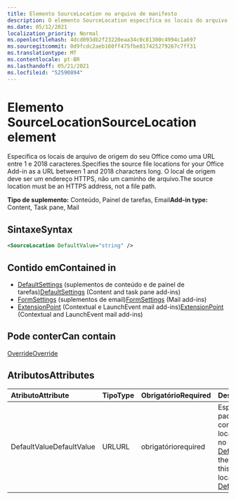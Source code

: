 ```yaml
---
title: Elemento SourceLocation no arquivo de manifesto
description: O elemento SourceLocation especifica os locais do arquivo de origem para o Office Do-in.
ms.date: 05/12/2021
localization_priority: Normal
ms.openlocfilehash: 4dcd093db2f23220eaa34c0c81300c4994c1a697
ms.sourcegitcommit: 0d9fcdc2aeb160ff475fbe817425279267c7ff31
ms.translationtype: MT
ms.contentlocale: pt-BR
ms.lasthandoff: 05/21/2021
ms.locfileid: "52590894"
---
```

# <a name="sourcelocation-element"></a><span data-ttu-id="78b66-103">Elemento SourceLocation</span><span class="sxs-lookup"><span data-stu-id="78b66-103">SourceLocation element</span></span>

<span data-ttu-id="78b66-104">Especifica os locais de arquivo de origem do seu Office como uma URL entre 1 e 2018 caracteres.</span><span class="sxs-lookup"><span data-stu-id="78b66-104">Specifies the source file locations for your Office Add-in as a URL between 1 and 2018 characters long.</span></span> <span data-ttu-id="78b66-105">O local de origem deve ser um endereço HTTPS, não um caminho de arquivo.</span><span class="sxs-lookup"><span data-stu-id="78b66-105">The source location must be an HTTPS address, not a file path.</span></span>

<span data-ttu-id="78b66-106">**Tipo de suplemento:** Conteúdo, Painel de tarefas, Email</span><span class="sxs-lookup"><span data-stu-id="78b66-106">**Add-in type:** Content, Task pane, Mail</span></span>

## <a name="syntax"></a><span data-ttu-id="78b66-107">Sintaxe</span><span class="sxs-lookup"><span data-stu-id="78b66-107">Syntax</span></span>

```XML
<SourceLocation DefaultValue="string" />
```

## <a name="contained-in"></a><span data-ttu-id="78b66-108">Contido em</span><span class="sxs-lookup"><span data-stu-id="78b66-108">Contained in</span></span>

- <span data-ttu-id="78b66-109">[DefaultSettings](defaultsettings.md) (suplementos de conteúdo e de painel de tarefas)</span><span class="sxs-lookup"><span data-stu-id="78b66-109">[DefaultSettings](defaultsettings.md) (Content and task pane add-ins)</span></span>
- <span data-ttu-id="78b66-110">[FormSettings](formsettings.md) (suplementos de email)</span><span class="sxs-lookup"><span data-stu-id="78b66-110">[FormSettings](formsettings.md) (Mail add-ins)</span></span>
- <span data-ttu-id="78b66-111">[ExtensionPoint](extensionpoint.md) (Contextual e LaunchEvent mail add-ins)</span><span class="sxs-lookup"><span data-stu-id="78b66-111">[ExtensionPoint](extensionpoint.md) (Contextual and LaunchEvent mail add-ins)</span></span>

## <a name="can-contain"></a><span data-ttu-id="78b66-112">Pode conter</span><span class="sxs-lookup"><span data-stu-id="78b66-112">Can contain</span></span>

[<span data-ttu-id="78b66-113">Override</span><span class="sxs-lookup"><span data-stu-id="78b66-113">Override</span></span>](override.md)

## <a name="attributes"></a><span data-ttu-id="78b66-114">Atributos</span><span class="sxs-lookup"><span data-stu-id="78b66-114">Attributes</span></span>

|<span data-ttu-id="78b66-115">Atributo</span><span class="sxs-lookup"><span data-stu-id="78b66-115">Attribute</span></span>|<span data-ttu-id="78b66-116">Tipo</span><span class="sxs-lookup"><span data-stu-id="78b66-116">Type</span></span>|<span data-ttu-id="78b66-117">Obrigatório</span><span class="sxs-lookup"><span data-stu-id="78b66-117">Required</span></span>|<span data-ttu-id="78b66-118">Descrição</span><span class="sxs-lookup"><span data-stu-id="78b66-118">Description</span></span>|
|:-----|:-----|:-----|:-----|
|<span data-ttu-id="78b66-119">DefaultValue</span><span class="sxs-lookup"><span data-stu-id="78b66-119">DefaultValue</span></span>|<span data-ttu-id="78b66-120">URL</span><span class="sxs-lookup"><span data-stu-id="78b66-120">URL</span></span>|<span data-ttu-id="78b66-121">obrigatório</span><span class="sxs-lookup"><span data-stu-id="78b66-121">required</span></span>|<span data-ttu-id="78b66-122">Especifica o valor padrão para essa configuração para a localidade especificada no elemento [DefaultLocale](defaultlocale.md).</span><span class="sxs-lookup"><span data-stu-id="78b66-122">Specifies the default value for this setting for the locale specified in the [DefaultLocale](defaultlocale.md) element.</span></span>|
